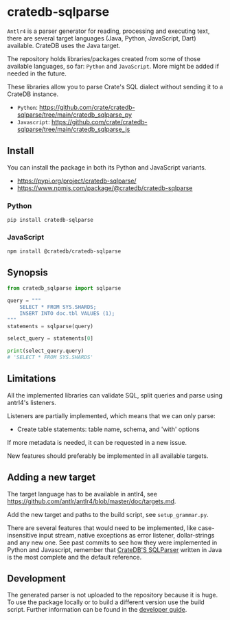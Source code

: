 # cratedb-sqlparse

`Antlr4` is a parser generator for reading, processing and executing text, there are several
target languages (Java, Python, JavaScript, Dart) available. CrateDB uses the Java target.

The repository holds libraries/packages created from some of those available languages, so
far: `Python` and `JavaScript`. More might be added if needed in the future.

These libraries allow you to parse Crate's SQL dialect without sending it to a CrateDB instance.

- `Python`: https://github.com/crate/cratedb-sqlparse/tree/main/cratedb_sqlparse_py
- `Javascript`: https://github.com/crate/cratedb-sqlparse/tree/main/cratedb_sqlparse_js


## Install

You can install the package in both its Python and JavaScript variants.

- https://pypi.org/project/cratedb-sqlparse/
- https://www.npmjs.com/package/@cratedb/cratedb-sqlparse

### Python

```shell
pip install cratedb-sqlparse
```

### JavaScript
```shell
npm install @cratedb/cratedb-sqlparse
```


## Synopsis

```python
from cratedb_sqlparse import sqlparse

query = """
    SELECT * FROM SYS.SHARDS;
    INSERT INTO doc.tbl VALUES (1);
"""
statements = sqlparse(query)

select_query = statements[0]

print(select_query.query)
# 'SELECT * FROM SYS.SHARDS'
```

## Limitations
All the implemented libraries can validate SQL, split queries and parse using antrl4's listeners.

Listeners are partially implemented, which means that we can only parse:

* Create table statements: table name, schema, and 'with' options

If more metadata is needed, it can be requested in a new issue.

New features should preferably be implemented in all available targets.

## Adding a new target

The target language has to be available in antlr4,
see https://github.com/antlr/antlr4/blob/master/doc/targets.md.
 
Add the new target and paths to the build script, see `setup_grammar.py`.

There are several features that would need to be implemented, like case-insensitive input stream, native
exceptions as error listener, dollar-strings and any new one. See past commits to see how they were
implemented in Python and Javascript, remember that [CrateDB'S SQLParser](https://github.com/crate/crate/tree/master/libs/sql-parser/src/main/java/io/crate/sql/parser) written in Java is the most
complete and the default reference.

## Development

The generated parser is not uploaded to the repository because it is huge.
To use the package locally or to build a different version use the build script.
Further information can be found in the [developer guide](DEVELOP.md).
